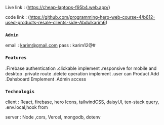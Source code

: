 Live link : (https://cheap-laptops-f95b4.web.app/)

code link : (https://github.com/programming-hero-web-course-4/b612-used-products-resale-clients-side-Abdulkarim6)

### `Admin`
email : karim@gmail.com
pass : karim12@#

### `Features`
.Firebase authentication
.clickable implement
.responsive for mobile and desktop
.private route
.delete operation implement
.user can Product Add
.Dahsboard Emplement
.Admin access
### `Technologis`
client : React, firebase, hero Icons, tailwindCSS, daisyUI, ten-stack query, .env.local,hook from

server : Node ,cors, Vercel, mongodb, dotenv
